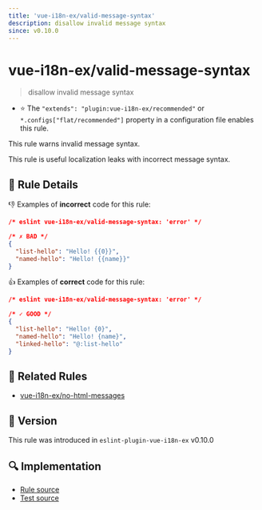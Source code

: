 ```yaml
---
title: 'vue-i18n-ex/valid-message-syntax'
description: disallow invalid message syntax
since: v0.10.0
---
```


# vue-i18n-ex/valid-message-syntax

> disallow invalid message syntax

- :star: The `"extends": "plugin:vue-i18n-ex/recommended"` or `*.configs["flat/recommended"]` property in a configuration file enables this rule.

This rule warns invalid message syntax.

This rule is useful localization leaks with incorrect message syntax.

## :book: Rule Details

:-1: Examples of **incorrect** code for this rule:

<eslint-code-block language="json">

```json
/* eslint vue-i18n-ex/valid-message-syntax: 'error' */

/* ✗ BAD */
{
  "list-hello": "Hello! {{0}}",
  "named-hello": "Hello! {{name}}"
}
```

</eslint-code-block>

:+1: Examples of **correct** code for this rule:

<eslint-code-block language="json">

```json
/* eslint vue-i18n-ex/valid-message-syntax: 'error' */

/* ✓ GOOD */
{
  "list-hello": "Hello! {0}",
  "named-hello": "Hello! {name}",
  "linked-hello": "@:list-hello"
}
```

</eslint-code-block>

## :couple: Related Rules

- [vue-i18n-ex/no-html-messages](./no-html-messages.md)

## :rocket: Version

This rule was introduced in `eslint-plugin-vue-i18n-ex` v0.10.0

## :mag: Implementation

- [Rule source](https://github.com/intlify/eslint-plugin-vue-i18n-ex/blob/master/lib/rules/valid-message-syntax.ts)
- [Test source](https://github.com/intlify/eslint-plugin-vue-i18n-ex/tree/master/tests/lib/rules/valid-message-syntax.ts)
